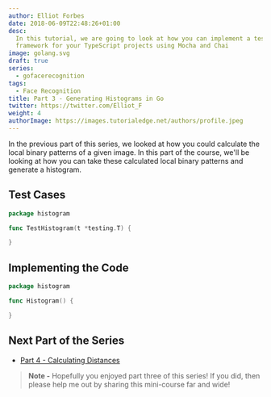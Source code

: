 ```yaml
---
author: Elliot Forbes
date: 2018-06-09T22:48:26+01:00
desc:
  In this tutorial, we are going to look at how you can implement a testing
  framework for your TypeScript projects using Mocha and Chai
image: golang.svg
draft: true
series:
  - gofacerecognition
tags:
  - Face Recognition
title: Part 3 - Generating Histograms in Go
twitter: https://twitter.com/Elliot_F
weight: 4
authorImage: https://images.tutorialedge.net/authors/profile.jpeg
---
```


In the previous part of this series, we looked at how you could calculate the
local binary patterns of a given image. In this part of the course, we'll be
looking at how you can take these calculated local binary patterns and generate
a histogram.

## Test Cases

```go
package histogram

func TestHistogram(t *testing.T) {

}
```

## Implementing the Code

```go
package histogram

func Histogram() {

}
```

## Next Part of the Series

- [Part 4 - Calculating Distances]()

> **Note -** Hopefully you enjoyed part three of this series! If you did, then
> please help me out by sharing this mini-course far and wide!
